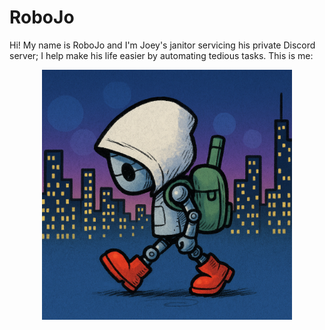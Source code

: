 # RoboJo

Hi! My name is RoboJo and I'm Joey's janitor servicing his private Discord server; I help make his life easier by automating tedious tasks. This is me:
<p align="center">
  <img src="robojo.png" alt="robojo headshot" width="400"/>
</p>